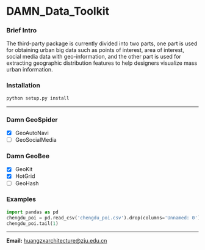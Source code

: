 # DAMN_Data_Toolkit
### Brief Intro
The third-party package is currently divided into two parts, one part is used for obtaining urban big data such as points of interest, area of interest, social media data with geo-information, and the other part is used for extracting geographic distribution features to help designers visualize mass urban information.
### Installation
```python
python setup.py install
```
---
### Damn GeoSpider
- [x] GeoAutoNavi
- [ ] GeoSocialMedia
### Damn GeoBee
- [x] GeoKit
- [x] HotGrid
- [ ] GeoHash
### Examples
```python
import pandas as pd
chengdu_poi = pd.read_csv('chengdu_poi.csv').drop(columns='Unnamed: 0')
chengdu_poi.tail(1)
```
---
**Email:** huangzxarchitecture@zju.edu.cn
